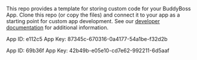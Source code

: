 This repo provides a template for storing custom code for your BuddyBoss App. Clone this repo (or copy the files) and connect it to your app as a starting point for custom app development. See our [developer documentation](https://www.buddyboss.com/resources/dev-docs/app-development/) for additional information.

App ID: e112c5
App Key: 87345c-670316-0a4177-54a1be-f32d2b

App ID: 69b36f
App Key: 42b49b-e05e10-cd7e62-992211-6d5aaf